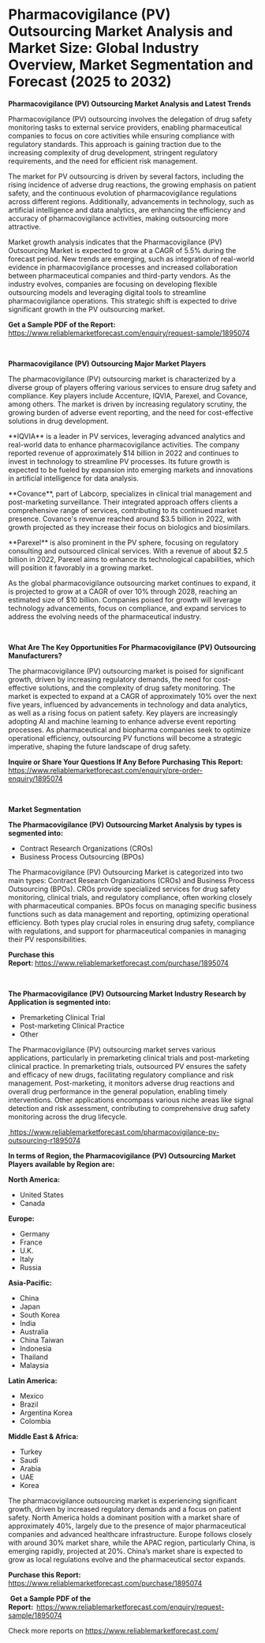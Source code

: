 <p><h1>Pharmacovigilance (PV) Outsourcing Market Analysis and Market Size: Global Industry Overview, Market Segmentation and Forecast (2025 to 2032)</h1></p><p><strong>Pharmacovigilance (PV) Outsourcing Market Analysis and Latest Trends</strong></p>
<p><p>Pharmacovigilance (PV) outsourcing involves the delegation of drug safety monitoring tasks to external service providers, enabling pharmaceutical companies to focus on core activities while ensuring compliance with regulatory standards. This approach is gaining traction due to the increasing complexity of drug development, stringent regulatory requirements, and the need for efficient risk management.</p><p>The market for PV outsourcing is driven by several factors, including the rising incidence of adverse drug reactions, the growing emphasis on patient safety, and the continuous evolution of pharmacovigilance regulations across different regions. Additionally, advancements in technology, such as artificial intelligence and data analytics, are enhancing the efficiency and accuracy of pharmacovigilance activities, making outsourcing more attractive.</p><p>Market growth analysis indicates that the Pharmacovigilance (PV) Outsourcing Market is expected to grow at a CAGR of 5.5% during the forecast period. New trends are emerging, such as integration of real-world evidence in pharmacovigilance processes and increased collaboration between pharmaceutical companies and third-party vendors. As the industry evolves, companies are focusing on developing flexible outsourcing models and leveraging digital tools to streamline pharmacovigilance operations. This strategic shift is expected to drive significant growth in the PV outsourcing market.</p></p>
<p><strong>Get a Sample PDF of the Report:&nbsp;</strong> <a href="https://www.reliablemarketforecast.com/enquiry/request-sample/1895074?utm_campaign=2288&utm_medium=2&utm_source=Github&utm_content=ia&utm_term=28032025&utm_id=pharmacovigilance-pv-outsourcing">https://www.reliablemarketforecast.com/enquiry/request-sample/1895074</a></p>
<p>&nbsp;</p>
<p><strong>Pharmacovigilance (PV) Outsourcing Major Market Players</strong></p>
<p><p>The pharmacovigilance (PV) outsourcing market is characterized by a diverse group of players offering various services to ensure drug safety and compliance. Key players include Accenture, IQVIA, Parexel, and Covance, among others. The market is driven by increasing regulatory scrutiny, the growing burden of adverse event reporting, and the need for cost-effective solutions in drug development.</p><p>**IQVIA** is a leader in PV services, leveraging advanced analytics and real-world data to enhance pharmacovigilance activities. The company reported revenue of approximately $14 billion in 2022 and continues to invest in technology to streamline PV processes. Its future growth is expected to be fueled by expansion into emerging markets and innovations in artificial intelligence for data analysis.</p><p>**Covance**, part of Labcorp, specializes in clinical trial management and post-marketing surveillance. Their integrated approach offers clients a comprehensive range of services, contributing to its continued market presence. Covance's revenue reached around $3.5 billion in 2022, with growth projected as they increase their focus on biologics and biosimilars.</p><p>**Parexel** is also prominent in the PV sphere, focusing on regulatory consulting and outsourced clinical services. With a revenue of about $2.5 billion in 2022, Parexel aims to enhance its technological capabilities, which will position it favorably in a growing market.</p><p>As the global pharmacovigilance outsourcing market continues to expand, it is projected to grow at a CAGR of over 10% through 2028, reaching an estimated size of $10 billion. Companies poised for growth will leverage technology advancements, focus on compliance, and expand services to address the evolving needs of the pharmaceutical industry.</p></p>
<p>&nbsp;</p>
<p><strong>What Are The Key Opportunities For Pharmacovigilance (PV) Outsourcing Manufacturers?</strong></p>
<p><p>The pharmacovigilance (PV) outsourcing market is poised for significant growth, driven by increasing regulatory demands, the need for cost-effective solutions, and the complexity of drug safety monitoring. The market is expected to expand at a CAGR of approximately 10% over the next five years, influenced by advancements in technology and data analytics, as well as a rising focus on patient safety. Key players are increasingly adopting AI and machine learning to enhance adverse event reporting processes. As pharmaceutical and biopharma companies seek to optimize operational efficiency, outsourcing PV functions will become a strategic imperative, shaping the future landscape of drug safety.</p></p>
<p><strong>Inquire or Share Your Questions If Any Before Purchasing This Report:</strong> <a href="https://www.reliablemarketforecast.com/enquiry/pre-order-enquiry/1895074?utm_campaign=2288&utm_medium=2&utm_source=Github&utm_content=ia&utm_term=28032025&utm_id=pharmacovigilance-pv-outsourcing">https://www.reliablemarketforecast.com/enquiry/pre-order-enquiry/1895074</a></p>
<p>&nbsp;</p>
<p><strong>Market Segmentation</strong></p>
<p><strong>The Pharmacovigilance (PV) Outsourcing Market Analysis by types is segmented into:</strong></p>
<p><ul><li>Contract Research Organizations (CROs)</li><li>Business Process Outsourcing (BPOs)</li></ul></p>
<p><p>The Pharmacovigilance (PV) Outsourcing Market is categorized into two main types: Contract Research Organizations (CROs) and Business Process Outsourcing (BPOs). CROs provide specialized services for drug safety monitoring, clinical trials, and regulatory compliance, often working closely with pharmaceutical companies. BPOs focus on managing specific business functions such as data management and reporting, optimizing operational efficiency. Both types play crucial roles in ensuring drug safety, compliance with regulations, and support for pharmaceutical companies in managing their PV responsibilities.</p></p>
<p><strong>Purchase this Report:&nbsp;</strong><a href="https://www.reliablemarketforecast.com/purchase/1895074?utm_campaign=2288&utm_medium=2&utm_source=Github&utm_content=ia&utm_term=28032025&utm_id=pharmacovigilance-pv-outsourcing">https://www.reliablemarketforecast.com/purchase/1895074</a></p>
<p>&nbsp;</p>
<p><strong>The Pharmacovigilance (PV) Outsourcing Market Industry Research by Application is segmented into:</strong></p>
<p><ul><li>Premarketing Clinical Trial</li><li>Post-marketing Clinical Practice</li><li>Other</li></ul></p>
<p><p>The Pharmacovigilance (PV) outsourcing market serves various applications, particularly in premarketing clinical trials and post-marketing clinical practice. In premarketing trials, outsourced PV ensures the safety and efficacy of new drugs, facilitating regulatory compliance and risk management. Post-marketing, it monitors adverse drug reactions and overall drug performance in the general population, enabling timely interventions. Other applications encompass various niche areas like signal detection and risk assessment, contributing to comprehensive drug safety monitoring across the drug lifecycle.</p></p>
<p><a href="https://www.reliablemarketforecast.com/pharmacovigilance-pv-outsourcing-r1895074?utm_campaign=2288&utm_medium=2&utm_source=Github&utm_content=ia&utm_term=28032025&utm_id=pharmacovigilance-pv-outsourcing">&nbsp;https://www.reliablemarketforecast.com/pharmacovigilance-pv-outsourcing-r1895074</a></p>
<p><strong>In terms of Region, the Pharmacovigilance (PV) Outsourcing Market Players available by Region are:</strong></p>
<p>
    <p> <strong> North America: </strong>
        <ul>
            <li>United States</li>
            <li>Canada</li>
        </ul>
        </p> 
    <p> <strong> Europe: </strong>
        <ul>
            <li>Germany</li>
            <li>France</li>
            <li>U.K.</li>
            <li>Italy</li>
            <li>Russia</li>
        </ul>
        </p> 
    <p> <strong> Asia-Pacific: </strong>
        <ul>
            <li>China</li>
            <li>Japan</li>
            <li>South Korea</li>
            <li>India</li>
            <li>Australia</li>
            <li>China Taiwan</li>
            <li>Indonesia</li>
            <li>Thailand</li>
            <li>Malaysia</li>
        </ul>
        </p> 
    <p> <strong> Latin America: </strong>
        <ul>
            <li>Mexico</li>
            <li>Brazil</li>
            <li>Argentina Korea</li>
            <li>Colombia</li>
        </ul>
        </p> 
    <p> <strong> Middle East & Africa: </strong>
        <ul>
            <li>Turkey</li>
            <li>Saudi</li>
            <li>Arabia</li>
            <li>UAE</li>
            <li>Korea</li>
        </ul>
    </p>
    </p>
<p><p>The pharmacovigilance outsourcing market is experiencing significant growth, driven by increased regulatory demands and a focus on patient safety. North America holds a dominant position with a market share of approximately 40%, largely due to the presence of major pharmaceutical companies and advanced healthcare infrastructure. Europe follows closely with around 30% market share, while the APAC region, particularly China, is emerging rapidly, projected at 20%. China’s market share is expected to grow as local regulations evolve and the pharmaceutical sector expands.</p></p>
<p><strong>Purchase this Report: </strong><a href="https://www.reliablemarketforecast.com/purchase/1895074?utm_campaign=2288&utm_medium=2&utm_source=Github&utm_content=ia&utm_term=28032025&utm_id=pharmacovigilance-pv-outsourcing">https://www.reliablemarketforecast.com/purchase/1895074</a></p>
<p>&nbsp;<strong>Get a Sample PDF of the Report:&nbsp;&nbsp;</strong><a href="https://www.reliablemarketforecast.com/enquiry/request-sample/1895074?utm_campaign=2288&utm_medium=2&utm_source=Github&utm_content=ia&utm_term=28032025&utm_id=pharmacovigilance-pv-outsourcing">https://www.reliablemarketforecast.com/enquiry/request-sample/1895074</a></p>
<p><strong></strong></p>
<p>Check more reports on <a href="https://www.reliablemarketforecast.com/?utm_campaign=2288&utm_medium=2&utm_source=Github&utm_content=ia&utm_term=28032025&utm_id=pharmacovigilance-pv-outsourcing">https://www.reliablemarketforecast.com/</a></p>